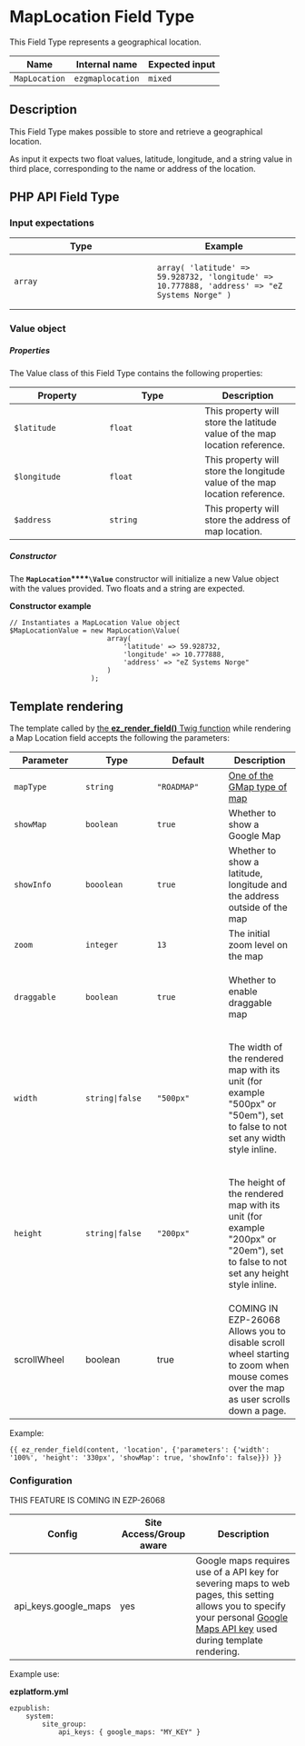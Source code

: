 #  MapLocation Field Type

This Field Type represents a geographical location.

| Name          | Internal name    | Expected input |
|---------------|------------------|----------------|
| `MapLocation` | `ezgmaplocation` | `mixed`        |

## Description

This Field Type makes possible to store and retrieve a geographical location.

As input it expects two float values, latitude, longitude, and a string value in third place, corresponding to the name or address of the location.

## PHP API Field Type 

### Input expectations

<table>
<colgroup>
<col width="50%" />
<col width="50%" />
</colgroup>
<thead>
<tr class="header">
<th>Type</th>
<th>Example</th>
</tr>
</thead>
<tbody>
<tr class="odd">
<td><code>array</code></td>
<td><pre><code>array( &#39;latitude&#39; =&gt; 59.928732, &#39;longitude&#39; =&gt; 10.777888, &#39;address&#39; =&gt; &quot;eZ Systems Norge&quot; )</code></pre></td>
</tr>
</tbody>
</table>

### Value object

##### Properties

The Value class of this Field Type contains the following properties:

<table>
<colgroup>
<col width="33%" />
<col width="33%" />
<col width="33%" />
</colgroup>
<thead>
<tr class="header">
<th>Property</th>
<th>Type</th>
<th>Description</th>
</tr>
</thead>
<tbody>
<tr class="odd">
<td><code>$latitude </code></td>
<td><code>float</code></td>
<td>This property will store the latitude value of the map location reference.</td>
</tr>
<tr class="even">
<td><pre><code>$longitude</code></pre></td>
<td><code>float</code></td>
<td>This property will store the longitude value of the map location reference.</td>
</tr>
<tr class="odd">
<td><code>$address</code></td>
<td><code>string</code></td>
<td>This property will store the address of map location.</td>
</tr>
</tbody>
</table>

##### Constructor

The **`MapLocation`****`\Value`** constructor will initialize a new Value object with the values provided. Two floats and a string are expected.

**Constructor example**

```
// Instantiates a MapLocation Value object
$MapLocationValue = new MapLocation\Value(
                        array(
                            'latitude' => 59.928732,
                            'longitude' => 10.777888,
                            'address' => "eZ Systems Norge"
                        )
                    );
```

## Template rendering

The template called by [the **ez\_render\_field()** Twig function](ez_render_field_32114041.html) while rendering a Map Location field accepts the following the parameters:

<table>
<colgroup>
<col width="25%" />
<col width="25%" />
<col width="25%" />
<col width="25%" />
</colgroup>
<thead>
<tr class="header">
<th>Parameter</th>
<th>Type</th>
<th>Default</th>
<th>Description</th>
</tr>
</thead>
<tbody>
<tr class="odd">
<td><code>mapType</code></td>
<td><code>string</code></td>
<td><code>&quot;ROADMAP&quot;</code></td>
<td><a href="https://developers.google.com/maps/documentation/javascript/maptypes#BasicMapTypes" class="external-link">One of the GMap type of map</a></td>
</tr>
<tr class="even">
<td><code>showMap</code></td>
<td><code>boolean</code></td>
<td><code>true</code></td>
<td>Whether to show a Google Map</td>
</tr>
<tr class="odd">
<td><code>showInfo</code></td>
<td><code>booolean</code></td>
<td><code>true</code></td>
<td>Whether to show a latitude, longitude and the address outside of the map</td>
</tr>
<tr class="even">
<td><code>zoom</code></td>
<td><code>integer</code></td>
<td><code>13</code></td>
<td>The initial zoom level on the map</td>
</tr>
<tr class="odd">
<td><code>draggable</code></td>
<td><code>boolean</code></td>
<td><code>true</code></td>
<td><p><span class="c">Whether to enable draggable map<br />
</span></p></td>
</tr>
<tr class="even">
<td><code>width</code></td>
<td><code>string|false</code></td>
<td><code>&quot;500px&quot;</code></td>
<td><p><span class="c">The width of the rendered map with its unit (for example &quot;500px&quot; or &quot;50em&quot;),</span> <span class="c">set to false to not set any width style inline.</span></p></td>
</tr>
<tr class="odd">
<td><code>height</code></td>
<td><code>string|false</code></td>
<td><code>&quot;200px&quot;</code></td>
<td><p><span class="c">The height of the rendered map with its unit (for example &quot;200px&quot; or &quot;20em&quot;),</span> <span class="c">set to false to not set any height style inline.</span></p></td>
</tr>
<tr class="even">
<td>scrollWheel</td>
<td><span>boolean</span></td>
<td>true</td>
<td><span class="status-macro aui-lozenge aui-lozenge-current">COMING IN EZP-26068</span> Allows you to disable scroll wheel starting to zoom when mouse comes over the map as user scrolls down a page.</td>
</tr>
</tbody>
</table>

Example:

```
{{ ez_render_field(content, 'location', {'parameters': {'width': '100%', 'height': '330px', 'showMap': true, 'showInfo': false}}) }}
```

### Configuration

THIS FEATURE IS COMING IN EZP-26068 

| Config                 | Site Access/Group aware | Description                                                                                                                                                                                                                                           |
|------------------------|-------------------------|-------------------------------------------------------------------------------------------------------------------------------------------------------------------------------------------------------------------------------------------------------|
| api\_keys.google\_maps | yes                     | Google maps requires use of a API key for severing maps to web pages, this setting allows you to specify your personal [Google Maps API key](https://developers.google.com/maps/documentation/javascript/get-api-key) used during template rendering. |

Example use:

**ezplatform.yml**

```
ezpublish:
    system:
        site_group:
            api_keys: { google_maps: "MY_KEY" }
```

 
